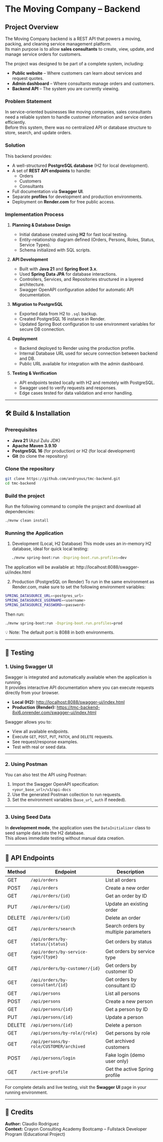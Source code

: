 # The Moving Company – Backend

## Project Overview

The Moving Company backend is a REST API that powers a moving, packing, and cleaning service management platform.  
Its main purpose is to allow **sales consultants** to create, view, update, and manage service orders for customers.

The project was designed to be part of a complete system, including:
- **Public website** – Where customers can learn about services and request quotes.
- **Admin dashboard** – Where consultants manage orders and customers.
- **Backend API** – The system you are currently viewing.

### Problem Statement

In service-oriented businesses like moving companies, sales consultants need a reliable system to handle customer information and service orders efficiently.  
Before this system, there was no centralized API or database structure to store, search, and update orders.

### Solution

This backend provides:
- A well-structured **PostgreSQL database** (H2 for local development).
- A set of **REST API endpoints** to handle:
    - Orders
    - Customers
    - Consultants
- Full documentation via **Swagger UI**.
- Separate **profiles** for development and production environments.
- Deployment on **Render.com** for free public access.

### Implementation Process

1. **Planning & Database Design**
    - Initial database created using **H2** for fast local testing.
    - Entity-relationship diagram defined (Orders, Persons, Roles, Status, Service Types).
    - Schema initialized with SQL scripts.

2. **API Development**
    - Built with **Java 21** and **Spring Boot 3.x**.
    - Used **Spring Data JPA** for database interactions.
    - Controllers, Services, and Repositories structured in a layered architecture.
    - Swagger OpenAPI configuration added for automatic API documentation.

3. **Migration to PostgreSQL**
    - Exported data from H2 to `.sql` backup.
    - Created PostgreSQL 16 instance in Render.
    - Updated Spring Boot configuration to use environment variables for secure DB connection.

4. **Deployment**
    - Backend deployed to Render using the production profile.
    - Internal Database URL used for secure connection between backend and DB.
    - Public URL available for integration with the admin dashboard.

5. **Testing & Verification**
    - API endpoints tested locally with H2 and remotely with PostgreSQL.
    - Swagger used to verify requests and responses.
    - Edge cases tested for data validation and error handling.

---


## 🛠 Build & Installation

### Prerequisites
- **Java 21** (Azul Zulu JDK)
- **Apache Maven 3.9.10**
- **PostgreSQL 16** (for production) or H2 (for local development)
- **Git** (to clone the repository)

### Clone the repository
```bash
git clone https://github.com/andryous/tmc-backend.git
cd tmc-backend
```
### Build the project
Run the following command to compile the project and download all dependencies:
```bash
./mvnw clean install
```
### Running the Application
1. Development (Local, H2 Database)
   This mode uses an in-memory H2 database, ideal for quick local testing:
``` bash
   ./mvnw spring-boot:run -Dspring-boot.run.profiles=dev
   ```
The application will be available at:
http://localhost:8088/swagger-ui/index.html

2. Production (PostgreSQL on Render)
   To run in the same environment as Render.com, make sure to set the following environment variables:
``` bash
SPRING_DATASOURCE_URL=<postgres_url>
SPRING_DATASOURCE_USERNAME=<username>
SPRING_DATASOURCE_PASSWORD=<password>
```
Then run:

``` bash
./mvnw spring-boot:run -Dspring-boot.run.profiles=prod
```

💡 Note: The default port is 8088 in both environments. 

---

## 🧪 Testing

### 1. Using Swagger UI
Swagger is integrated and automatically available when the application is running.  
It provides interactive API documentation where you can execute requests directly from your browser.

- **Local (H2):** [http://localhost:8088/swagger-ui/index.html](http://localhost:8088/swagger-ui/index.html)
- **Production (Render):** https://tmc-backend-8xi6.onrender.com/swagger-ui/index.html

Swagger allows you to:
- View all available endpoints.
- Execute `GET`, `POST`, `PUT`, `PATCH`, and `DELETE` requests.
- See request/response examples.
- Test with real or seed data.

---

### 2. Using Postman
You can also test the API using Postman:
1. Import the Swagger OpenAPI specification:  
   `<your_base_url>/v3/api-docs`
2. Use the generated Postman collection to run requests.
3. Set the environment variables (`base_url`, `auth` if needed).

---

### 3. Using Seed Data
In **development mode**, the application uses the `DataInitializer` class to seed sample data into the H2 database.  
This allows immediate testing without manual data creation.

---

## 📡 API Endpoints

| Method | Endpoint                               | Description                             |
|--------|----------------------------------------|-----------------------------------------|
| GET    | `/api/orders`                          | List all orders                         |
| POST   | `/api/orders`                          | Create a new order                      |
| GET    | `/api/orders/{id}`                     | Get an order by ID                      |
| PUT    | `/api/orders/{id}`                     | Update an existing order                |
| DELETE | `/api/orders/{id}`                     | Delete an order                         |
| GET    | `/api/orders/search`                   | Search orders by multiple parameters    |
| GET    | `/api/orders/by-status/{status}`       | Get orders by status                    |
| GET    | `/api/orders/by-service-type/{type}`   | Get orders by service type              |
| GET    | `/api/orders/by-customer/{id}`         | Get orders by customer ID               |
| GET    | `/api/orders/by-consultant/{id}`       | Get orders by consultant ID             |
| GET    | `/api/persons`                         | List all persons                        |
| POST   | `/api/persons`                         | Create a new person                     |
| GET    | `/api/persons/{id}`                    | Get a person by ID                      |
| PUT    | `/api/persons/{id}`                    | Update a person                         |
| DELETE | `/api/persons/{id}`                    | Delete a person                         |
| GET    | `/api/persons/by-role/{role}`          | Get persons by role                     |
| GET    | `/api/persons/by-role/CUSTOMER/archived` | Get archived customers                |
| POST   | `/api/persons/login`                   | Fake login (demo user only)              |
| GET    | `/active-profile`                      | Get the active Spring profile           |

For complete details and live testing, visit the **Swagger UI** page in your running environment.

---
## 👤 Credits
**Author:** Claudio Rodriguez  
**Context:** Crayon Consulting Academy Bootcamp – Fullstack Developer Program (Educational Project)





